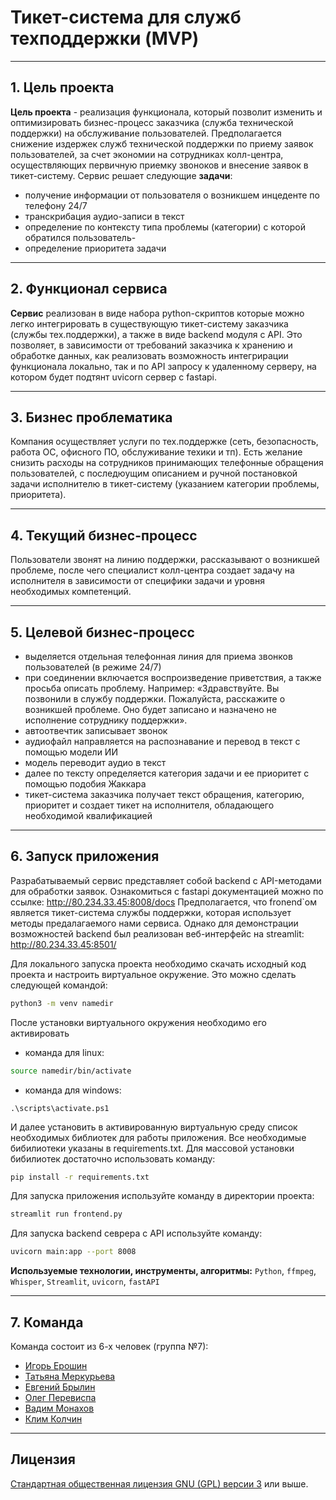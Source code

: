 # Тикет-система для служб техподдержки (MVP)

---

## 1. Цель проекта
__Цель проекта__ - реализация функционала, который позволит изменить и оптимизировать бизнес-процесс заказчика (служба технической поддержки) на обслуживание пользователей. Предполагается снижение издержек служб технической поддержки по приему заявок пользователей, за счет экономии на сотрудниках колл-центра, осуществляющих первичную приемку звоноков и внесение заявок в тикет-систему.
Сервис решает следующие __задачи__:
- получение информации от пользователя о возникшем инцеденте по телефону 24/7
- транскрибация аудио-записи в текст
- определение по контексту типа проблемы (категории) с которой обратился пользователь- 
- определение приоритета задачи

---

## 2. Функционал сервиса
__Сервис__ реализован в виде набора python-скриптов которые можно легко интегрировать в существующую тикет-систему заказчика (службы тех.поддержки), а также в виде backend модуля с API. Это позволяет, в зависимости от требований заказчика к хранению и обработке данных, как реализовать возможность интегрирации функционала локально, так и по API запросу к удаленному серверу, на котором будет подтянт uvicorn сервер с fastapi.

---

## 3. Бизнес проблематика
Компания осуществляет услуги по тех.поддержке (сеть, безопасность, работа ОС, офисного ПО, обслуживание техики и тп). Есть желание снизить расходы на сотрудников принимающих телефонные обращения пользователей, с последюущим описанием и ручной постановкой задачи исполнителю в тикет-систему (указанием категории проблемы, приоритета).

---

## 4. Текущий бизнес-процесс
Пользователи звонят на линию поддержки, рассказывают о возникшей проблеме, после чего специалист колл-центра создает задачу на исполнителя в зависимости от специфики задачи и уровня необходимых компетенций.

---

## 5. Целевой бизнес-процесс 
- выделяется отдельная телефонная линия для приема звонков пользователей (в режиме 24/7)
- при соединении включается воспроизведение приветствия, а также просьба описать проблему. Например: «Здравствуйте. Вы позвонили в службу поддержки. Пожалуйста, расскажите о возникшей проблеме. Оно будет записано и назначено не исполнение сотруднику поддержки».
- автоотвечтик записывает звонок
- аудиофайл направляется на распознавание и перевод в текст с помощью модели ИИ
- модель переводит аудио в текст
- далее по тексту определяется категория задачи и ее приоритет с помощью подобия Жаккара
- тикет-система заказчика получает текст обращения, категорию, приоритет и создает тикет на исполнителя, обладающего необходимой квалификацией

---

## 6. Запуск приложения
Разрабатываемый сервис представляет собой backend с API-методами для обработки заявок. 
Ознакомиться c fastapi документацией можно по ссылке: http://80.234.33.45:8008/docs
Предполагается, что fronend`ом является тикет-система службы поддержки, которая использует методы предалагаемого нами сервиса.
Однако для демонстрации возможностей backend был реализован веб-интерфейс на streamlit: http://80.234.33.45:8501/

Для локального запуска проекта необходимо скачать исходный код проекта и настроить виртуальное окружение. 
Это можно сделать следующей командой:
```bash
python3 -m venv namedir
```
После установки виртуального окружения необходимо его активировать
- команда для linux:
```bash
source namedir/bin/activate
```
- команда для windows:
```
.\scripts\activate.ps1
```
И далее установить в активированную виртуальную среду список необходимых библиотек для работы приложения. 
Все необходимые бибилиотеки указаны в requirements.txt. Для массовой установки бибилиотек достаточно использовать команду:
```bash
pip install -r requirements.txt
```
Для запуска приложения используйте команду в директории проекта:
```bash
streamlit run frontend.py
```
Для запуска backend севрера с API используйте команду:
```bash
uvicorn main:app --port 8008
```

**Используемые технологии, инструменты, алгоритмы:**
`Python`, `ffmpeg`, `Whisper`, `Streamlit`, `uvicorn`, `fastAPI` 

---

## 7. Команда
Команда состоит из 6-х человек (группа №7):
- [Игорь Ерошин](https://github.com/tmerurfu)
- [Татьяна Меркурьева](https://github.com/dzharlaksl)
- [Евгений Брылин](https://github.com/bev-ru)
- [Олег Перевиспа](https://github.com/operevispa)
- [Вадим Монахов](https://github.com/MonakhovVadim)
- [Клим Колчин](https://github.com/synrocka)

---

## Лицензия
[Стандартная общественная лицензия GNU (GPL) версии 3](./gpl-3.0.txt) или выше.
